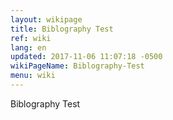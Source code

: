 ```yaml
---
layout: wikipage
title: Biblography Test
ref: wiki
lang: en
updated: 2017-11-06 11:07:18 -0500
wikiPageName: Biblography-Test
menu: wiki
---
```


Biblography Test
